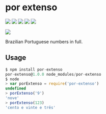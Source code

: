 # por extenso

[![][build-img]][build]
[![][coverage-img]][coverage]
[![][dependencies-img]][dependencies]
[![][devdependencies-img]][devdependencies]
[![][module-img]][module]

[![][npm]][npm]

[build]:     https://travis-ci.org/tallesl/por-extenso
[build-img]: https://travis-ci.org/tallesl/por-extenso.png

[coverage]:     https://coveralls.io/r/tallesl/por-extenso?branch=master
[coverage-img]: https://coveralls.io/repos/tallesl/por-extenso/badge.png?branch=master

[dependencies]:     https://david-dm.org/tallesl/por-extenso
[dependencies-img]: https://david-dm.org/tallesl/por-extenso.png

[devdependencies]:     https://david-dm.org/tallesl/por-extenso#info=devDependencies
[devdependencies-img]: https://david-dm.org/tallesl/por-extenso/dev-status.png

[module]:     http://badge.fury.io/js/por-extenso
[module-img]: https://badge.fury.io/js/por-extenso.png

[npm]:     https://nodei.co/npm/por-extenso
[npm-img]: https://nodei.co/npm/por-extenso.png?mini=true

Brazilian Portuguese numbers in full.

## Usage

```js
$ npm install por-extenso
por-extenso@1.0.0 node_modules/por-extenso
$ node
> var porExtenso = require('por-extenso')
undefined
> porExtenso('9')
'nove'
> porExtenso(123)
'cento e vinte e três'
```

